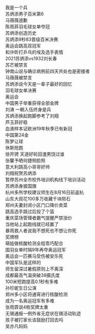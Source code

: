 我是一个兵  
苏炳添男子百米第6  
马薇薇道歉  
陈雨菲羽毛球女单夺冠  
苏炳添创造历史  
苏炳添9秒83晋级百米决赛  
奥运会跳高双冠军  
和许昕打乒乓的埃及选手表情  
2021苏炳添vs1932刘长春  
苏芒被禁言  
钟南山说与确诊病例前四天共处也是密接者  
马薇薇被禁言  
苏炳添说今天是一辈子最好的回忆  
羽毛球女单决赛  
奥运会  
中国男子举重获得全部金牌  
刘涛 一朝入伍终身是兵  
苏炳添换起跑脚参考了刘翔  
芦玉菲好稳  
血液样本证欧洲19年秋季已有新冠  
中国第24金  
陈梦让球  
休斯抢跑  
徐开骋 天道好轮回渣男饶过谁  
张馨予晒何捷侧脸照  
意大利跳高小哥哥好帅  
刘翔祝贺苏炳添  
暂停苏州全市校外培训机构线下培训活动  
苏炳添身披国旗  
杭州多所学校建议师生在8月16日前返杭  
山东大叔花100多万收藏千块陨石  
郑州夫妻封闭小区门口降价卖菜  
跳高选手跳过后投了个篮  
重庆菜场管理者霸气提醒严禁涨价  
当他站上起跑线就已经赢了  
暴雨救人者说我不想死也不想让你死  
奖牌榜  
萌娃做核酸检测全程乖巧配合  
国羽女单时隔9年再夺奥运冠军  
奥运会一匹赛马受伤被安乐死  
中国军队是这样的  
师生留深过暑假原则上不离深  
成都最高气温突破38摄氏度  
100米短跑提高0.1秒有多难  
孙珍妮生日公演  
郑州多小区将通宵进行核酸检测  
成为一名奥运冠军有多难  
张雨霏说4枚奖牌太重  
无锡通报一例外省无症状在锡活动轨迹  
孩子被打家长该鼓励打回去吗  
吴亦凡妈妈  
